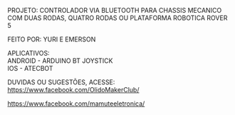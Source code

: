 PROJETO: CONTROLADOR VIA BLUETOOTH PARA CHASSIS MECANICO
COM  DUAS RODAS, QUATRO RODAS OU PLATAFORMA ROBOTICA ROVER 5                                           
   
   
FEITO POR: YURI E EMERSON                                                           
   
   
   
APLICATIVOS:                  
ANDROID  -   ARDUINO BT JOYSTICK                                                         
IOS   -   ATECBOT                                                                
                                                                                                                
   
   
   
   
DUVIDAS OU SUGESTÕES, ACESSE:   
https://www.facebook.com/OlidoMakerClub/

https://www.facebook.com/mamuteeletronica/                                  
                                                                                                              
                                                                                                              
